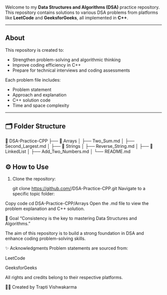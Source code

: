 
Welcome to my **Data Structures and Algorithms (DSA)** practice repository.  
This repository contains solutions to various DSA problems from platforms like **LeetCode** and **GeeksforGeeks**, all implemented in **C++**.

---

##  About

This repository is created to:
- Strengthen problem-solving and algorithmic thinking  
- Improve coding efficiency in C++  
- Prepare for technical interviews and coding assessments  

Each problem file includes:
- Problem statement  
- Approach and explanation  
- C++ solution code  
- Time and space complexity  

---

## 🗂️ Folder Structure

📂 DSA-Practice-CPP
├── 📁 Arrays
│ ├── Two_Sum.md
│ ├── Second_Largest.md
│
├── 📁 Strings
│ ├── Reverse_String.md
│
├── 📁 LinkedList
│ ├── Add_Two_Numbers.md
│
└── README.md

## ⚙️ How to Use

1. Clone the repository:
  
   git clone https://github.com/<your-username>/DSA-Practice-CPP.git
Navigate to a specific topic folder:


Copy code
cd DSA-Practice-CPP/Arrays
Open the .md file to view the problem explanation and C++ solution.

🧠 Goal
“Consistency is the key to mastering Data Structures and Algorithms.”

The aim of this repository is to build a strong foundation in DSA and enhance coding problem-solving skills.

✨ Acknowledgments
Problem statements are sourced from:

LeetCode

GeeksforGeeks

All rights and credits belong to their respective platforms.

👩‍💻 Created by Trapti Vishwakarma
